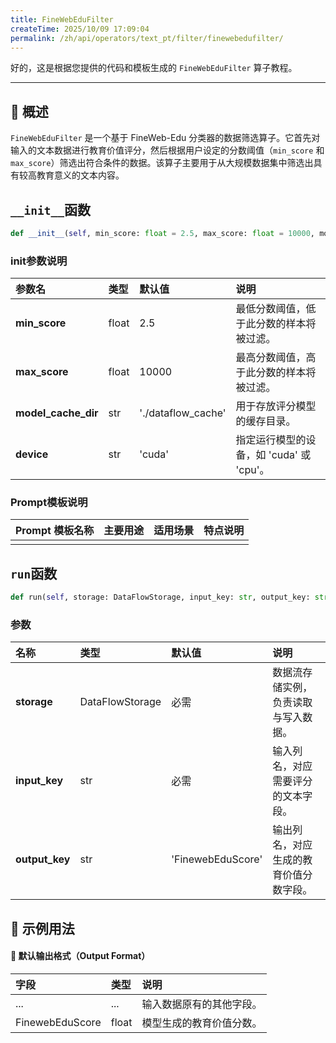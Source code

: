 ```yaml
---
title: FineWebEduFilter
createTime: 2025/10/09 17:09:04
permalink: /zh/api/operators/text_pt/filter/finewebedufilter/
---
```


好的，这是根据您提供的代码和模板生成的 `FineWebEduFilter` 算子教程。

---

## 📘 概述

`FineWebEduFilter` 是一个基于 FineWeb-Edu 分类器的数据筛选算子。它首先对输入的文本数据进行教育价值评分，然后根据用户设定的分数阈值（`min_score` 和 `max_score`）筛选出符合条件的数据。该算子主要用于从大规模数据集中筛选出具有较高教育意义的文本内容。

## `__init__`函数

```python
def __init__(self, min_score: float = 2.5, max_score: float = 10000, model_cache_dir: str = './dataflow_cache', device: str = 'cuda')
```

### init参数说明

| 参数名              | 类型  | 默认值               | 说明                           |
| :------------------ | :---- | :------------------- | :----------------------------- |
| **min_score**       | float | 2.5                  | 最低分数阈值，低于此分数的样本将被过滤。 |
| **max_score**       | float | 10000                | 最高分数阈值，高于此分数的样本将被过滤。 |
| **model_cache_dir** | str   | './dataflow_cache'   | 用于存放评分模型的缓存目录。       |
| **device**          | str   | 'cuda'               | 指定运行模型的设备，如 'cuda' 或 'cpu'。 |

### Prompt模板说明

| Prompt 模板名称 | 主要用途 | 适用场景 | 特点说明 |
| --------------- | -------- | -------- | -------- |
|                 |          |          |          |

## `run`函数

```python
def run(self, storage: DataFlowStorage, input_key: str, output_key: str='FinewebEduScore')
```

### 参数

| 名称          | 类型            | 默认值              | 说明                               |
| :------------ | :-------------- | :------------------ | :--------------------------------- |
| **storage**   | DataFlowStorage | 必需                | 数据流存储实例，负责读取与写入数据。   |
| **input_key** | str             | 必需                | 输入列名，对应需要评分的文本字段。     |
| **output_key**| str             | 'FinewebEduScore' | 输出列名，对应生成的教育价值分数字段。 |

## 🧠 示例用法

#### 🧾 默认输出格式（Output Format）

| 字段              | 类型  | 说明                         |
| :---------------- | :---- | :--------------------------- |
| ...               | ...   | 输入数据原有的其他字段。         |
| FinewebEduScore   | float | 模型生成的教育价值分数。       |
